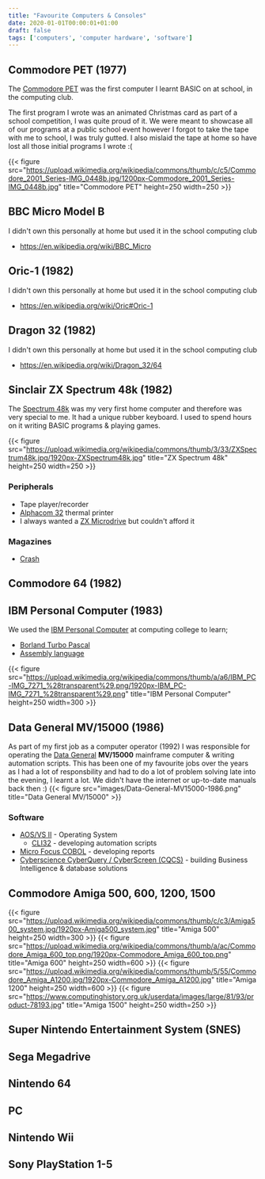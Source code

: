 ```yaml
---
title: "Favourite Computers & Consoles"
date: 2020-01-01T00:00:01+01:00
draft: false
tags: ['computers', 'computer hardware', 'software']
---
```


## Commodore PET (1977)
The [Commodore PET](https://en.wikipedia.org/wiki/Commodore_PET/) was the first computer I learnt BASIC on at school, in the computing club.  

The first program I wrote was an animated Christmas card as part of a  school competition, I was quite proud of it.  We were meant to showcase all of our programs at a public school event however I forgot to take the tape with me to school, I was truly gutted.   I also mislaid the tape at home so have lost all those initial programs I wrote :(

{{< figure src="https://upload.wikimedia.org/wikipedia/commons/thumb/c/c5/Commodore_2001_Series-IMG_0448b.jpg/1200px-Commodore_2001_Series-IMG_0448b.jpg" title="Commodore PET" height=250 width=250 >}}

## BBC Micro Model B
I didn't own this personally at home but used it in the school computing club
- https://en.wikipedia.org/wiki/BBC_Micro

## Oric-1 (1982)
I didn't own this personally at home but used it in the school computing club
- https://en.wikipedia.org/wiki/Oric#Oric-1

## Dragon 32 (1982)
I didn't own this personally at home but used it in the school computing club
- https://en.wikipedia.org/wiki/Dragon_32/64

## Sinclair ZX Spectrum 48k (1982)
The [Spectrum 48k](https://en.wikipedia.org/wiki/ZX_Spectrum) was my very first home computer and therefore was very special to me.  It had a unique rubber keyboard.  I used to spend hours on it writing BASIC programs & playing games.

{{< figure src="https://upload.wikimedia.org/wikipedia/commons/thumb/3/33/ZXSpectrum48k.jpg/1920px-ZXSpectrum48k.jpg" title="ZX Spectrum 48k" height=250 width=250 >}}

### Peripherals
- Tape player/recorder
- [Alphacom 32](https://worldofspectrum.org/hardware/feat11.html) thermal printer
- I always wanted a [ZX Microdrive](https://en.wikipedia.org/wiki/ZX_Microdrive) but couldn't afford it

### Magazines
- [Crash](https://en.wikipedia.org/wiki/Crash_(magazine)/)

## Commodore 64 (1982)

## IBM Personal Computer (1983)
We used the [IBM Personal Computer](https://en.wikipedia.org/wiki/IBM_Personal_Computer/) at computing college to learn;
- [Borland Turbo Pascal](https://en.wikipedia.org/wiki/Turbo_Pascal/)
- [Assembly language](https://en.wikipedia.org/wiki/Assembly_language/)

{{< figure src="https://upload.wikimedia.org/wikipedia/commons/thumb/a/a6/IBM_PC-IMG_7271_%28transparent%29.png/1920px-IBM_PC-IMG_7271_%28transparent%29.png" title="IBM Personal Computer" height=250 width=300 >}}

## Data General MV/15000 (1986)
As part of my first job as a computer operator (1992) I was responsible for operating the [Data General](https://en.wikipedia.org/wiki/Data_General/) **MV/15000** mainframe computer & writing automation scripts.  This has been one of my favourite jobs over the years as I had a lot of responsbility and had to do a lot of problem solving late into the evening, I learnt a lot.   We didn't have the internet or up-to-date manuals back then :)
{{< figure src="images/Data-General-MV15000-1986.png" title="Data General MV/15000" >}}

### Software
- [AOS/VS II](https://en.wikipedia.org/wiki/AOS/VS_II/) - Operating System
  - [CLI32](http://phrack.org/issues/44/14.html/) - developing automation scripts
- [Micro Focus COBOL](https://en.wikipedia.org/wiki/Micro_Focus) - developing reports
- [Cyberscience CyberQuery / CyberScreen (CQCS)](https://www.cyberscience.com/what-is-cyberquery/) - building Business Intelligence & database solutions

## Commodore Amiga 500, 600, 1200, 1500

{{< figure src="https://upload.wikimedia.org/wikipedia/commons/thumb/c/c3/Amiga500_system.jpg/1920px-Amiga500_system.jpg" title="Amiga 500" height=250 width=300 >}}
{{< figure src="https://upload.wikimedia.org/wikipedia/commons/thumb/a/ac/Commodore_Amiga_600_top.png/1920px-Commodore_Amiga_600_top.png" title="Amiga 600" height=250 width=600 >}}
{{< figure src="https://upload.wikimedia.org/wikipedia/commons/thumb/5/55/Commodore_Amiga_A1200.jpg/1920px-Commodore_Amiga_A1200.jpg" title="Amiga 1200" height=250 width=600 >}}
{{< figure src="https://www.computinghistory.org.uk/userdata/images/large/81/93/product-78193.jpg" title="Amiga 1500" height=250 width=250 >}}

## Super Nintendo Entertainment System (SNES)

## Sega Megadrive

## Nintendo 64

## PC

## Nintendo Wii

## Sony PlayStation 1-5
